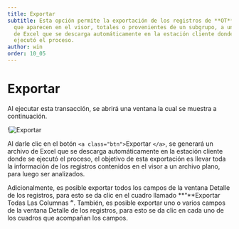 ```yaml
---
title: Exportar
subtitle: Esta opción permite la exportación de los registros de **OT**, SS y PA
  que aparecen en el visor, totales o provenientes de un subgrupo, a un archivo
  de Excel que se descarga automáticamente en la estación cliente donde se
  ejecutó el proceso.
author: win
order: 10_05
---
```

# Exportar

Al ejecutar esta transacción, se abrirá una ventana la cual se muestra a continuación.

!![Exportar](0.images/cap11/chp11_img20.png)

Al darle clic en el botón `<a class="btn">`Exportar `</a>`, se generará un archivo de Excel que se descarga automáticamente en la estación cliente donde se ejecutó el proceso, el objetivo de esta exportación es llevar toda la información de los registros contenidos en el visor a un archivo plano, para luego ser analizados.

Adicionalmente, es posible exportar todos los campos de la ventana Detalle de los registros, para esto se da clic en el cuadro llamado **“**Exportar Todas Las Columnas **”**. También, es posible exportar uno o varios campos de la ventana Detalle de los registros, para esto se da clic en cada uno de los cuadros que acompañan los campos.
